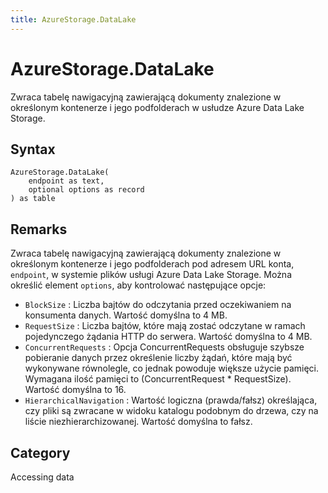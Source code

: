 ```yaml
---
title: AzureStorage.DataLake
---
```


# AzureStorage.DataLake


Zwraca tabelę nawigacyjną zawierającą dokumenty znalezione w określonym kontenerze i jego podfolderach w usłudze Azure Data Lake Storage.


## Syntax

```powerquery
AzureStorage.DataLake(
    endpoint as text,
    optional options as record
) as table
```


## Remarks

Zwraca tabelę nawigacyjną zawierającą dokumenty znalezione w określonym kontenerze i jego podfolderach pod adresem URL konta, <code>endpoint</code>, w systemie plików usługi Azure Data Lake Storage. Można określić element <code>options</code>, aby kontrolować następujące opcje:    <ul><li><code>BlockSize</code> : Liczba bajt&#243;w do odczytania przed oczekiwaniem na konsumenta danych. Wartość domyślna to 4&#160;MB.</li><li><code>RequestSize</code> : Liczba bajt&#243;w, kt&#243;re mają zostać odczytane w ramach pojedynczego żądania HTTP do serwera. Wartość domyślna to 4&#160;MB.</li><li><code>ConcurrentRequests</code> : Opcja ConcurrentRequests obsługuje szybsze pobieranie danych przez określenie liczby żądań, kt&#243;re mają być wykonywane r&#243;wnolegle, co jednak powoduje większe użycie pamięci. Wymagana ilość pamięci to (ConcurrentRequest \* RequestSize). Wartość domyślna to 16.</li><li><code>HierarchicalNavigation</code> : Wartość logiczna (prawda/fałsz) określająca, czy pliki są zwracane w widoku katalogu podobnym do drzewa, czy na liście niezhierarchizowanej. Wartość domyślna to fałsz.</li></ul>



## Category
Accessing data
